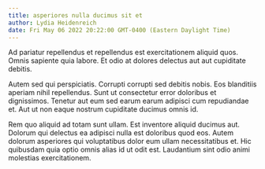 ```yaml
---
title: asperiores nulla ducimus sit et
author: Lydia Heidenreich
date: Fri May 06 2022 20:22:00 GMT-0400 (Eastern Daylight Time)
---
```

Ad pariatur repellendus et repellendus est exercitationem aliquid quos. Omnis sapiente quia labore. Et odio at dolores delectus aut aut cupiditate debitis.

 Autem sed qui perspiciatis. Corrupti corrupti sed debitis nobis. Eos blanditiis aperiam nihil repellendus. Sunt ut consectetur error doloribus et dignissimos. Tenetur aut eum sed earum earum adipisci cum repudiandae et. Aut ut non eaque nostrum cupiditate ducimus omnis id.

 Rem quo aliquid ad totam sunt ullam. Est inventore aliquid ducimus aut. Dolorum qui delectus ea adipisci nulla est doloribus quod eos. Autem dolorum asperiores qui voluptatibus dolor eum ullam necessitatibus et. Hic quibusdam quia optio omnis alias id ut odit est. Laudantium sint odio animi molestias exercitationem.